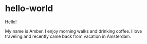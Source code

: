 # hello-world

Hello!

My name is Amber. I enjoy morning walks and drinking coffee.
I love traveling and recently came back from vacation in Amsterdam.
